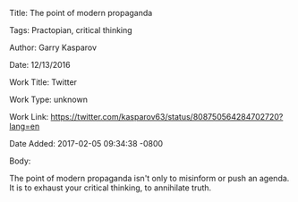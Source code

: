 Title:  The point of modern propaganda

Tags:   Practopian, critical thinking

Author: Garry Kasparov

Date:   12/13/2016

Work Title: Twitter

Work Type: unknown

Work Link: https://twitter.com/kasparov63/status/808750564284702720?lang=en

Date Added: 2017-02-05 09:34:38 -0800

Body: 

The point of modern propaganda isn't only to misinform or push an agenda. It is to exhaust your critical thinking, to annihilate truth.

